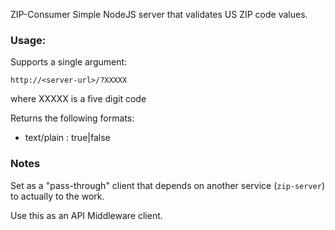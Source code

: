 ZIP-Consumer
Simple NodeJS server that validates US ZIP code values.

### Usage:
Supports a single argument:

`http://<server-url>/?XXXXX`

where XXXXX is a five digit code

Returns the following formats:
* text/plain : true|false

### Notes
Set as a "pass-through" client that depends on another service (`zip-server`) to actually to the work.

Use this as an API Middleware client.
